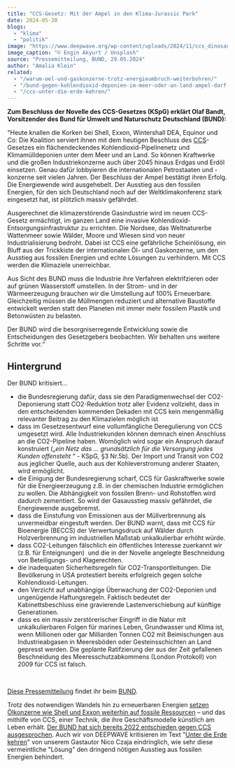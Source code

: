 ```yaml
---
title: "CCS-Gesetz: Mit der Ampel in den Klima-Jurassic Park"
date: 2024-05-30
blogs: 
  - "klima"
  - "politik"
image: "https://www.deepwave.org/wp-content/uploads/2024/11/ccs_dinosaurier_jurassic_park_unsplash_engin-akyurt-scaled.jpg"
image_caption: "© Engin Akyurt / Unsplash"
source: "Pressemitteilung, BUND, 29.05.2024"
author: "Amalia Klein"
related: 
  - "/warum-oel-und-gaskonzerne-trotz-energieumbruch-weiterbohren/"
  - "/bund-gegen-kohlendioxid-deponien-im-meer-oder-an-land-ampel-darf-auch-klimaschaedlichen-plaenen-der-industrie-fuer-landesweite-co2-pipelines-und-exportinfrastruktur-nicht-nachgeben/"
  - "/ccs-unter-die-erde-kehren/"
---
```


**Zum Beschluss der Novelle des CCS-Gesetzes (KSpG) erklärt Olaf Bandt, Vorsitzender des Bund für Umwelt und Naturschutz Deutschland (BUND):**

"Heute knallen die Korken bei Shell, Exxon, Wintershall DEA, Equinor und Co: Die Koalition serviert ihnen mit dem heutigen Beschluss des [CCS](https://www.bund.net/klimawandel/ccs/)\-Gesetzes ein flächendeckendes Kohlendioxid-Pipelinenetz und Klimamülldeponien unter dem Meer und an Land. So können Kraftwerke und die großen Industriekonzerne auch über 2045 hinaus Erdgas und Erdöl einsetzen. Genau dafür lobbyieren die internationalen Petrostaaten und -konzerne seit vielen Jahren. Der Beschluss der Ampel bestätigt ihren Erfolg. Die Energiewende wird ausgehebelt. Der Ausstieg aus den fossilen Energien, für den sich Deutschland noch auf der Weltklimakonferenz stark eingesetzt hat, ist plötzlich massiv gefährdet.

Ausgerechnet die klimazerstörende Gasindustrie wird im neuen CCS-Gesetz ermächtigt, im ganzen Land eine invasive Kohlendioxid-Entsorgungsinfrastruktur zu errichten. Die Nordsee, das Weltnaturerbe Wattenmeer sowie Wälder, Moore und Wiesen sind von neuer Industrialisierung bedroht. Dabei ist CCS eine gefährliche Scheinlösung, ein Bluff aus der Trickkiste der internationalen Öl- und Gaskonzerne, um den Ausstieg aus fossilen Energien und echte Lösungen zu verhindern. Mit CCS werden die Klimaziele unerreichbar.

Aus Sicht des BUND muss die Industrie ihre Verfahren elektrifzieren oder auf grünen Wasserstoff umstellen. In der Strom- und in der Wärmeerzeugung brauchen wir die Umstellung auf 100% Erneuerbare. Gleichzeitig müssen die Müllmengen reduziert und alternative Baustoffe entwickelt werden statt den Planeten mit immer mehr fossilem Plastik und Betonwüsten zu belasten.

Der BUND wird die besorgniserregende Entwicklung sowie die Entscheidungen des Gesetzgebers beobachten. Wir behalten uns weitere Schritte vor.“

## Hintergrund

Der BUND kritisiert...

- die Bundesregierung dafür, dass sie den Paradigmenwechsel der CO2-Deponierung statt CO2-Reduktion trotz aller Evidenz vollzieht, dass in den entscheidenden kommenden Dekaden mit CCS kein mengenmäßig relevanter Beitrag zu den Klimazielen möglich ist
- dass im Gesetzesentwurf eine vollumfängliche Deregulierung von CCS umgesetzt wird. Alle Industriekunden können demnach einen Anschluss an die CO2-Pipeline haben. Womöglich wird sogar ein Anspruch darauf konstruiert („_ein Netz das … grundsätzlich für die Versorgung jedes Kunden offensteht_ “ - KSpG, §3 Nr.5b). Der Import und Transit von CO2 aus jeglicher Quelle, auch aus der Kohleverstromung anderer Staaten, wird ermöglicht.
- die Einigung der Bundesregierung scharf, CCS für Gaskraftwerke sowie für die Energieerzeugung z.B. in der chemischen Industrie ermöglichen zu wollen. Die Abhängigkeit von fossilen Brenn- und Rohstoffen wird dadurch zementiert. So wird der Gasausstieg massiv gefährdet, die Energiewende ausgebremst.
- dass die Einstufung von Emissionen aus der Müllverbrennung als unvermeidbar eingestuft werden. Der BUND warnt, dass mit CCS für Bioenergie (BECCS) der Verwertungsdruck auf Wälder durch Holzverbrennung im industriellen Maßstab unkalkulierbar erhöht würde.
- dass CO2-Leitungen fälschlich ein öffentliches Interesse zuerkannt wir (z.B. für Enteignungen)  und die in der Novelle angelegte Beschneidung von Beteiligungs- und Klagerechten.
- die inadequaten Sicherheitsregeln für CO2-Transportleitungen. Die Bevölkerung in USA protestiert bereits erfolgreich gegen solche Kohlendioxid-Leitungen.
- den Verzicht auf unabhängige Überwachung der CO2-Deponien und ungenügende Haftungsregeln. Faktisch bedeutet der Kabinettsbeschluss eine gravierende Lastenverschiebung auf künftige Generationen.
- dass es ein massiv zerstörerischer Eingriff in die Natur mit unkalkulierbaren Folgen für marines Leben, Grundwasser und Klima ist, wenn Millionen oder gar Milliarden Tonnen CO2 mit Beimischungen aus Industrieabgasen in Meeresböden oder Gesteinsschichten an Land gepresst werden. Die geplante Ratifzierung der aus der Zeit gefallenen Beschneidung des Meeresschutzabkommens (London Protokoll) von 2009 für CCS ist falsch.

 

[Diese Pressemitteilung](https://www.bund.net/service/presse/pressemitteilungen/detail/news/ccs-gesetz-mit-der-ampel-in-den-klima-jurassic-park/) findet ihr beim [BUND](https://www.bund.net/).

Trotz des notwendigen Wandels hin zu erneuerbaren Energien [setzen Ölkonzerne wie Shell und Exxon weiterhin auf fossile Ressourcen](https://www.deepwave.org/warum-oel-und-gaskonzerne-trotz-energieumbruch-weiterbohren/) – und das mithilfe von CCS, einer Technik, die ihre Geschäftsmodelle künstlich am Leben erhält. [Der BUND hat sich bereits 2022 entschieden gegen CCS ausgesprochen](https://www.deepwave.org/bund-gegen-kohlendioxid-deponien-im-meer-oder-an-land-ampel-darf-auch-klimaschaedlichen-plaenen-der-industrie-fuer-landesweite-co2-pipelines-und-exportinfrastruktur-nicht-nachgeben/). Auch wir von DEEPWAVE kritisieren im Text "[Unter die Erde kehren](https://www.deepwave.org/ccs-unter-die-erde-kehren/)" von unserem Gastautor Nico Czaja eindringlich, wie sehr diese vermeintliche "Lösung" den dringend nötigen Ausstieg aus fossilen Energien behindert.
